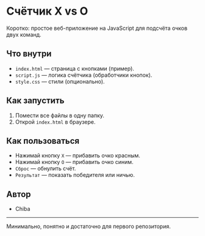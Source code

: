# Счётчик X vs O

Коротко: простое веб-приложение на JavaScript для подсчёта очков двух команд.

## Что внутри

- `index.html` — страница с кнопками (пример).
- `script.js` — логика счётчика (обработчики кнопок).
- `style.css` — стили (опционально).

## Как запустить

1. Помести все файлы в одну папку.
2. Открой `index.html` в браузере.

## Как пользоваться

- Нажимай кнопку `X` — прибавить очко красным.
- Нажимай кнопку `O` — прибавить очко синим.
- `Сброс` — обнулить счёт.
- `Результат` — показать победителя или ничью.

## Автор

- Chiba

---

Минимально, понятно и достаточно для первого репозитория.
